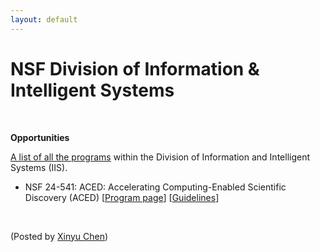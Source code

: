 ```yaml
---
layout: default
---
```


# NSF Division of Information & Intelligent Systems

<br>

**Opportunities**

[A list of all the programs](https://www.nsf.gov/funding/programs.jsp?org=IIS) within the Division of Information and Intelligent Systems (IIS).

- NSF 24-541: ACED: Accelerating Computing-Enabled Scientific Discovery (ACED) [[Program page](https://new.nsf.gov/funding/opportunities/aced-accelerating-computing-enabled-scientific)] [[Guidelines](https://new.nsf.gov/funding/opportunities/aced-accelerating-computing-enabled-scientific/nsf24-541/solicitation)]




<br>

<p align="left">(Posted by <a href="https://xinychen.github.io/">Xinyu Chen</a>)</p>
